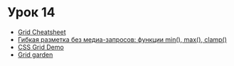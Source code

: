 # Урок 14

* [Grid Cheatsheet](https://yoksel.github.io/grid-cheatsheet/)
* [Гибкая разметка без медиа-запросов: функции min(), max(), clamp()](https://habr.com/ru/post/499088/)
* [CSS Grid Demo](https://css-tricks.com/4-css-grid-properties-and-one-value-for-most-of-your-layout-needs/)
* [Grid garden](http://cssgridgarden.com/#ru)
